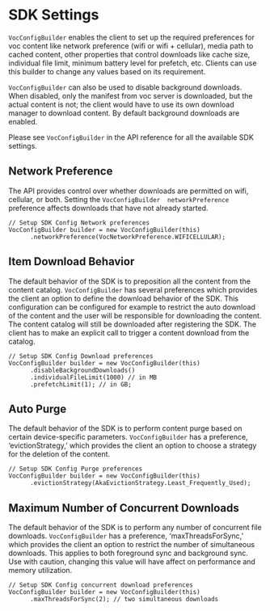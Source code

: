 # SDK Settings 

```VocConfigBuilder``` enables the client to set up the required preferences for voc content like network preference (wifi or wifi + cellular), media path to cached content, other properties that control downloads like cache size, individual file limit, minimum battery level for prefetch, etc. Clients can use this builder to change any values based on its requirement.

```VocConfigBuilder``` can also be used to disable background downloads. When disabled, only the manifest from voc server is downloaded, but the actual content is not; the client would have to use its own download manager to download content. By default background downloads are enabled.

Please see ```VocConfigBuilder``` in the API reference for all the available SDK settings.

## Network Preference 

The API provides control over whether downloads are permitted on wifi, cellular, or both. Setting the ```VocConfigBuilder  networkPreference``` preference affects downloads that have not already started.

```
// Setup SDK Config Network preferences
VocConfigBuilder builder = new VocConfigBuilder(this)
      .networkPreference(VocNetworkPreference.WIFICELLULAR);
```

## Item Download Behavior

The default behavior of the SDK is to preposition all the content from the content catalog. ```VocConfigBuilder``` has several preferences which provides the client an option to define the download behavior of the SDK. This configuration can be configured for example to restrict the auto download of the content and the user will be responsible for downloading the content. The content catalog will still be downloaded after registering the SDK. The client has to make an explicit call to trigger a content download from the catalog.

```
// Setup SDK Config Download preferences
VocConfigBuilder builder = new VocConfigBuilder(this)
      .disableBackgroundDownloads()
      .individualFileLimit(1000) // in MB
      .prefetchLimit(1); // in GB;
```

## Auto Purge

The default behavior of the SDK is to perform content purge based on certain device-specific parameters. ```VocConfigBuilder``` has a preference, ‘evictionStrategy,’ which provides the client an option to choose a strategy for the deletion of the content.

```
// Setup SDK Config Purge preferences
VocConfigBuilder builder = new VocConfigBuilder(this)
      .evictionStrategy(AkaEvictionStrategy.Least_Frequently_Used);
```

## Maximum Number of Concurrent Downloads

The default behavior of the SDK is to perform any number of concurrent file downloads. ```VocConfigBuilder``` has a preference, ‘maxThreadsForSync,’ which provides the client an option to restrict the number of simultaneous downloads. This applies to both
foreground sync and background sync. Use with caution, changing this value will have affect on performance and memory utilization.

```
// Setup SDK Config concurrent download preferences
VocConfigBuilder builder = new VocConfigBuilder(this)
      .maxThreadsForSync(2); // two simultaneous downloads
```
